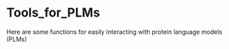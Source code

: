 # Tools_for_PLMs
Here are some functions for easily interacting with protein language models (PLMs)
